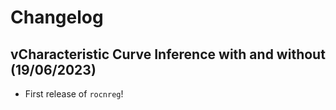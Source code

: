 # Changelog

<!--next-version-placeholder-->

## vCharacteristic Curve Inference with and without (19/06/2023)

- First release of `rocnreg`!